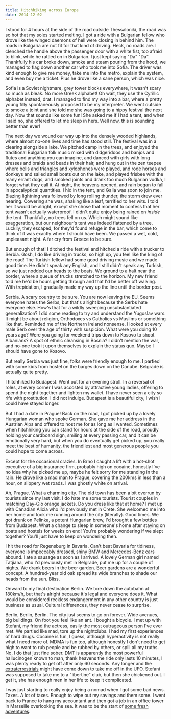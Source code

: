 ```yaml
---
title: Hitchhiking across Europe
date: 2014-12-02
---
```


I stood for 4 hours at the side of the road outside Thessaloniki, the road was so hot that my soles started melting.  I got a ride with a Bulgarian fellow who drove like the winged daemons of hell were closing in behind him.  The roads in Bulgaria are not fit for that kind of driving.  Heck, no roads are.  I clenched the handle above the passenger door with a white fist, too afraid to blink, while he rattled on in Bulgarian.  I just kept saying "Da" "Da".  Thankfully his car broke down, smoke and steam pouring from the hood, we managed to flag down another car who took me into Sofia.  The driver was kind enough to give me money, take me into the metro, explain the system, and even buy me a ticket.  Plus he drove like a sane person, which was nice.

Sofia is a Soviet nightmare, grey tower blocks everywhere, it wasn't scary so much as bleak.  No more Greek alphabet!  Oh wait, they use the Cyrillic alphabet instead, drat.  I managed to find my way into a bar, where a pretty young filly spontaneously proposed to be my interpreter.  We went outside to smoke a joint and she told me she was going to a hippy festival the next day.  Now that sounds like some fun!  She asked me if I had a tent, and when I said no, she offered to let me sleep in hers.  Well now, this is sounding better than ever!

The next day we wound our way up into the densely wooded highlands, where almost no-one lives and time has stood still.  The festival was in a clearing alongside a lake.  We pitched camp in the trees, and enjoyed the traditional Bulgarian folk music mixed with didgeridoos and banjos and flutes and anything you can imagine, and danced with girls with long dresses and braids and beads in their hair, and hung out in the zen teepee where bells and triangles and xylophones were played, and rode horses and donkeys and sailed small boats out on the lake, and played frisbee with the many errant dogs, and smoked joints and drank too much Bulgarian vodka, I forget what they call it.  At night, the heavens opened, and rain began to fall in apocalyptical quantities.  I hid in the tent, and Galia was soon to join me.  Blazing lightning was followed by long rolling thunder, the storm drew ever nearing.  Cowering she was, shaking like a leaf, terrified to her wits.  I told her it would be alright, except she chose that moment to confess that her tent wasn't actually waterproof.  I didn't quite enjoy being rained on *inside* the tent.  Thankfully, no trees fell on us.  Which might sound like exaggeration, but our neighbour's tent was indeed flattened by a tree.  Luckily, they escaped, for they'd found refuge in the bar, which come to think of it was exactly where I should have been.  We passed a wet, cold, unpleasant night.  A far cry from Greece to be sure.

But enough of that!  I ditched the festival and hitched a ride with a trucker to Serbia.  Gosh, I do like driving in trucks, so high up, you feel like the king of the road!  The Turkish fellow had some good driving music and we made good time.  He didn't speak any English, and I still didn't speak any Turkish, so we just nodded our heads to the beats.  We ground to a halt near the border, where a queue of trucks stretched to the horizon.  My new friend told me he'd be hours getting through and that I'd be better off walking.  With trepidation, I gradually made my way up the line until the border post.

Serbia.  A scary country to be sure.  You are now leaving the EU.  Seems everyone hates the Serbs, but that's alright because the Serbs hate everyone else.  How's that for a wildly sweeping unsubstantiated generalization?  I did some reading to try and understand the Yugoslav wars.  It might be about religion, Orthodoxes vs Catholics vs Muslims or something like that.  Reminded me of the Northern Ireland nonsense.  I looked at every male Serb over the age of thirty with suspicion.  What were you doing 10 years ago?  Were you going for weekend trips down to Kosovo to shoot Albanians?  A spot of ethnic cleansing in Bosnia?  I didn't mention the war, and no-one took it upon themselves to explain the status quo.  Maybe I should have gone to Kosovo.

But really Serbia was just fine, folks were friendly enough to me.  I partied with some kids from hostel on the barges down on the Danube.  Belgrade is actually quite pretty.

I hitchhiked to Budapest.  Went out for an evening stroll.  In a reversal of roles, at every corner I was accosted by attractive young ladies, offering to spend the night together and lighten my wallet.  I have never seen a city so rife with prostitution.  I did not indulge.  Budapest is a beautiful city, I wish I could have stayed longer.

But I had a date in Prague!  Back on the road, I got picked up by a lovely Hungarian woman who spoke German.  She gave me her address in the Austrian Alps and offered to host me for as long as I wanted.  Sometimes when hitchhiking you can stand for hours at the side of the road, proudly holding your cardboard sign, smiling at every passing car, and it can be emotionally very hard, but when you do eventually get picked up, you really meet the best of humanity, the friendliest and most generous people you could hope to come across.  

Except for the occasional crazies.  In Brno I caught a lift with a hot-shot executive of a big insurance firm, probably high on cocaine, honestly I've no idea why he picked me up, maybe he felt sorry for me standing in the rain.  He drove like a mad man to Prague, covering the 200kms in less than a hour, on slippery wet roads.  I was ghostly white on arrival.

Ah, Prague.  What a charming city.  The old town has been a bit overrun by tourists since my last visit.  I do hate me some tourists.  Tourist couples in matching Day-Glo orange jackets.  Do you dress like that at home?  I met up with Canadian Alicia who I'd previously met in Crete.  She welcomed me into her home and took me running around the city (literally).  Good times.  We got drunk on Pelinka, a potent Hungarian brew, I'd brought a few bottles from Budapest.  What a change to sleep in someone's home after staying on boats and hostels for weeks on end!  You're probably wondering if we slept together?  You'll just have to keep on wondering then.

I hit the road for Regensburg in Bavaria.  Can't beat Bavaria for tidiness, everyone is impeccably dressed, shiny BMW and Mercedes-Benz cars abound.  I ate a sausage as soon as I arrived.  A lovely German girl named Tatjiana, who I'd previously met in Belgrade, put me up for a couple of nights.  We drank beers in the beer garden.  Beer gardens are a wonderful concept.  A hundred-year old oak spread its wide branches to shade our heads from the sun.  Bliss.

Onward to my final destination Berlin.  We tore down the autobahn at 180km/h, but that's alright because it's legal and everyone does it.  What would be considered reckless endangerment in any other country is just business as usual.  Cultural differences, they never cease to surprise.

Berlin, Berlin, Berlin.  The city just seems to go on forever.  Wide avenues, big buildings.  On foot you feel like an ant.  I bought a bicycle.  I met up with Stefani, my friend the actress, easily the most outrageous person I've ever met.  We partied like mad, tore up the nightclubs.  I had my first experiences of hard drugs.  Cocaine is fun, I guess, although hyperactivity is not really what I need more of.  MDMA is fun too, although honestly I don't need to get high to want to rub people and be rubbed by others, or spill all my truths.  No, I do that just fine sober.  DMT is apparently the most powerful hallucinogen known to man, thank heavens the ride only lasts 10 minutes, I was plenty ready to get off after only 60 seconds.  Any longer and the [extraterrestrials](http://slatestarcodex.com/2015/04/21/universal-love-said-the-cactus-person/) might have come down to take me off in the UFO.  Stefani was supposed to take me to a "libertine" club, but then she chickened out.  I get it, she has enough men in her life to keep it complicated.

I was just starting to really enjoy being a nomad when I got some bad news.  Taxes.  A lot of taxes.  Enough to wipe out my savings and them some.  I went back to France to hang my accountant and then got a job in an office tower in Marseille overlooking the sea.  It was to be the start of [some fresh adventures](/to-dublin-london-and-back/).
